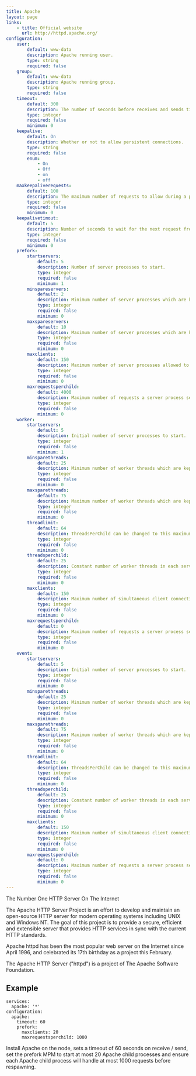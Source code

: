 ```yaml
---
title: Apache
layout: page
links:
    - title: Official website
      url: http://httpd.apache.org/
configuration:
    user:
        default: www-data
        description: Apache running user.
        type: string
        required: false
    group:
        default: www-data
        description: Apache running group.
        type: string
        required: false
    timeout:
        default: 300
        description: The number of seconds before receives and sends time out.
        type: integer
        required: false
        minimum: 0
    keepalive:
        default: On
        description: Whether or not to allow persistent connections.
        type: string
        required: false
        enum:
            - On
            - Off
            - on
            - off
    maxkeepaliverequests:
        default: 100
        description: The maximum number of requests to allow during a persistent connection.
        type: integer
        required: false
        minimum: 0
    keepalivetimout:
        default: 5
        description: Number of seconds to wait for the next request from the same client on the same connection.
        type: integer
        required: false
        minimum: 0
    prefork:
        startservers:
            default: 5
            description: Number of server processes to start.
            type: integer
            required: false
            minimum: 1
        minspareservers:
            default: 2
            description: Minimum number of server processes which are kept spare.
            type: integer
            required: false
            minimum: 0
        maxspareservers:
            default: 10
            description: Maximum number of server processes which are kept spare.
            type: integer
            required: false
            minimum: 0
        maxclients:
            default: 150
            description: Maximum number of server processes allowed to start.
            type: integer
            required: false
            minimum: 0
        maxrequestsperchild:
            default: 4000
            description: Maximum number of requests a server process serves.
            type: integer
            required: false
            minimum: 0
    worker:
        startservers:
            default: 5
            description: Initial number of server processes to start.
            type: integer
            required: false
            minimum: 1
        minsparethreads:
            default: 25
            description: Minimum number of worker threads which are kept spare,
            type: integer
            required: false
            minimum: 0
        maxsparethreads:
            default: 75
            description: Maximum number of worker threads which are kept spare.
            type: integer
            required: false
            minimum: 0
        threadlimit:
            default: 64
            description: ThreadsPerChild can be changed to this maximum value during a graceful restart. ThreadLimit can only be changed by stopping and starting Apache.
            type: integer
            required: false
            minimum: 0
        threadsperchild:
            default: 25
            description: Constant number of worker threads in each server process.
            type: integer
            required: false
            minimum: 0
        maxclients:
            default: 150
            description: Maximum number of simultaneous client connections
            type: integer
            required: false
            minimum: 0
        maxrequestsperchild:
            default: 0
            description: Maximum number of requests a server process serves.
            type: integer
            required: false
            minimum: 0
    event:
        startservers:
            default: 5
            description: Initial number of server processes to start.
            type: integer
            required: false
            minimum: 0
        minsparethreads:
            default: 25
            description: Minimum number of worker threads which are kept spare,
            type: integer
            required: false
            minimum: 0
        maxsparethreads:
            default: 75
            description: Maximum number of worker threads which are kept spare.
            type: integer
            required: false
            minimum: 0
        threadlimit:
            default: 64
            description: ThreadsPerChild can be changed to this maximum value during a graceful restart. ThreadLimit can only be changed by stopping and starting Apache.
            type: integer
            required: false
            minimum: 0
        threadsperchild:
            default: 25
            description: Constant number of worker threads in each server process.
            type: integer
            required: false
            minimum: 0
        maxclients:
            default: 150
            description: Maximum number of simultaneous client connections
            type: integer
            required: false
            minimum: 0
        maxrequestsperchild:
            default: 0
            description: Maximum number of requests a server process serves.
            type: integer
            required: false
            minimum: 0
---
```

The Number One HTTP Server On The Internet

The Apache HTTP Server Project is an effort to develop and maintain an open-source HTTP server for modern operating systems including UNIX and Windows NT. The goal of this project is to provide a secure, efficient and extensible server that provides HTTP services in sync with the current HTTP standards.

Apache httpd has been the most popular web server on the Internet since April 1996, and celebrated its 17th birthday as a project this February.

The Apache HTTP Server ("httpd") is a project of The Apache Software Foundation.

## Example

    services:
      apache: '*'
    configuration:
      apache:
        timeout: 60
        prefork:
          maxclients: 20
          maxrequestsperchild: 1000

Install Apache on the node, sets a timeout of 60 seconds on receive / send, set the prefork MPM to start at most 20 Apache child processes and ensure each Apache child process will handle at most 1000 requests before respawning.
